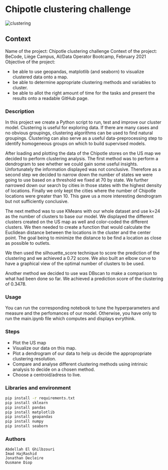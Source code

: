 # Chipotle clustering challenge

![clustering](https://files.realpython.com/media/K-Means-Clustering-in-Python_Watermarked.14dc56523461.jpg)

## Context
Name of the project: Chipotle clustering challenge
Context of the project: BeCode, Liège Campus, AI/Data Operator Bootcamp, February 2021
Objective of the project: 
- be able to use geopandas, matplotlib (and seaborn) to visualize clustered data onto a map.
- be able to determine appropriate clustering methods and variables to cluster.
- be able to allot the right amount of time for the tasks and present the results onto a readable GitHub page.


### Description
In this project we create a Python script to run, test and improve our cluster model.
Clustering is useful for exploring data. If there are many cases and no obvious groupings, clustering algorithms can be used to find natural groupings. Clustering can also serve as a useful data-preprocessing step to identify homogeneous groups on which to build supervised models.

After loading and plotting the data of the Chipotle stores on the US map we decided to perform clustering analysis. 
The first method was to perform a dendrogram to see whether we could gain some useful insights. Unfortunately the information displayed was not conclusive.
Therefore as a second step we decided to narrow down the number of states we were going to use based on a threshold we fixed at 70 by state. We further narrowed down our search by cities in those states with the highest density of locations. Finally we only kept the cities where the number of Chipotle locations were greater than 10. This gave us a more interesting dendrogram but not sufficiently conclusive.

The next method was to use KMeans with our whole dataset and use k=24 as the number of clusters to base our model. We displayed the different clusters created on the US map as well and color-coded the different clusters. We then needed to create a function that would calculate the Euclidean distance between the locations in the cluster and the center point. The goal being to minimize the distance to be find a location as close as possible to outlets.

We then used the silhouette_score technique to score the prediction of the clustering and we achieved a 0.72 score. We also built an elbow curve to have a graphical view of the optimal number of clusters to be used.

Another method we decided to use was DBscan to make a comparison to what had been done so far. We achieved a prediction score of the clustering of 0.3478.


### Usage
You can run the corresponding notebook to tune the hyperparameters and measure and the perfomances of our model.
Otherwise, you have only to run the main.ipynb file which computes and displays evrythink.

### Steps
- Plot the US map
 - Visualize our data on this map.
 - Plot a dendrogram of our data to help us decide the appropropriate clustering resolution.
 - Compare and analyse different clustering methods using intrinsic analysis to decide on a chosen method.
 - Choose a centroid/adress to live.
### Libraries and environment
```bash
pip install -r requirements.txt
pip install sklearn
pip install pandas
pip install matplotlib
pip install geapandas
pip install numpy
pip install seaborn
```
### Authors
     
`Abdellah El Ghilbzouri`   
`Imad HajRashid`  
`Jonathan Decleire`  
`Ousmane Diop`   
 



